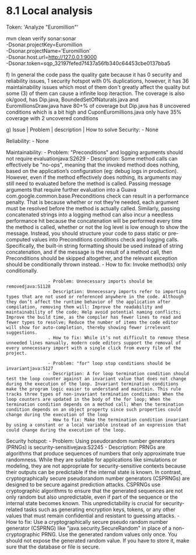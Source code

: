 # 8.1 Local analysis

Token: 'Analyze "Euromillion"'

mvn clean verify sonar:sonar \
  -Dsonar.projectKey=Euromillion \
  -Dsonar.projectName='Euromillion' \
  -Dsonar.host.url=http://127.0.0.1:9000 \
  -Dsonar.token=sqp_32197fefed7f437a56fb340c64453cbe0137bba5

f) In general the code pass the quality gate because it has 0 security and reliability issues, 1 security hotspot with 0% duplications, however, it has 36 maintainability issues which most of them don't greatly affect the quality but some (3) of them can cause a infinite loop iteraction.
The coverage is also ok/good, has Dip.java, BoundedSetOfNaturals.java and EuromillionsDraw.java have 80+% of coverage but Dip.java has 8 uncovered conditions which is a bit high and CuponEuromillions.java only have 35% coverage with 2 uncovered conditions

g) Issue | Problem | description | How to solve
Security:           - None

Reliability:        - None

Maintainability:    - Problem: "Preconditions" and logging arguments should not require evaluationjava:S2629
                    - Description: Some method calls can effectively be "no-ops", meaning that the invoked method does nothing, based on the application’s configuration (eg: debug logs in production). However, even if the method effectively does nothing, its arguments may still need to evaluated before the method is called. Passing message arguments that require further evaluation into a Guava com.google.common.base.Preconditions check can result in a performance penalty. That is because whether or not they’re needed, each argument must be resolved before the method is actually called. Similarly, passing concatenated strings into a logging method can also incur a needless performance hit because the concatenation will be performed every time the method is called, whether or not the log level is low enough to show the message. Instead, you should structure your code to pass static or pre-computed values into Preconditions conditions check and logging calls. Specifically, the built-in string formatting should be used instead of string concatenation, and if the message is the result of a method call, then Preconditions should be skipped altogether, and the relevant exception should be conditionally thrown instead.
                    - How to fix: Invoke method(s) only conditionally.

                    - Problem: Unnecessary imports should be removedjava:S1128
                    - Description: Unnecessary imports refer to importing types that are not used or referenced anywhere in the code. Although they don’t affect the runtime behavior of the application after compilation, removing them will: Improve the readability and maintainability of the code; Help avoid potential naming conflicts; Improve the build time, as the compiler has fewer lines to read and fewer types to resolve; Reduce the number of items the code editor will show for auto-completion, thereby showing fewer irrelevant suggestions.
                    . How to fix: While it’s not difficult to remove these unneeded lines manually, modern code editors support the removal of every unnecessary import with a single click from every file of the project.

                    - Problem: "for" loop stop conditions should be invariantjava:S127
                    - Description: A for loop termination condition should test the loop counter against an invariant value that does not change during the execution of the loop. Invariant termination conditions make the program logic easier to understand and maintain. This rule tracks three types of non-invariant termination conditions: When the loop counters are updated in the body of the for loop; When the termination condition depends on a method call; When the termination condition depends on an object property since such properties could change during the execution of the loop
                    . How to fix: Make the termination condition invariant by using a constant or a local variable instead of an expression that could change during the execution of the loop.

Security hotspot:   - Problem: Using pseudorandom number generators (PRNGs) is security-sensitivejava:S2245
                    - Description: PRNGs are algorithms that produce sequences of numbers that only approximate true randomness. While they are suitable for applications like simulations or modeling, they are not appropriate for security-sensitive contexts because their outputs can be predictable if the internal state is known. In contrast, cryptographically secure pseudorandom number generators (CSPRNGs) are designed to be secure against prediction attacks. CSPRNGs use cryptographic algorithms to ensure that the generated sequences are not only random but also unpredictable, even if part of the sequence or the internal state becomes known. This unpredictability is crucial for security-related tasks such as generating encryption keys, tokens, or any other values that must remain confidential and resistant to guessing attacks.
                    - How to fix: Use a cryptographically secure pseudo random number generator (CSPRNG) like "java.security.SecureRandom" in place of a non-cryptographic PRNG. Use the generated random values only once. You should not expose the generated random value. If you have to store it, make sure that the database or file is secure.
